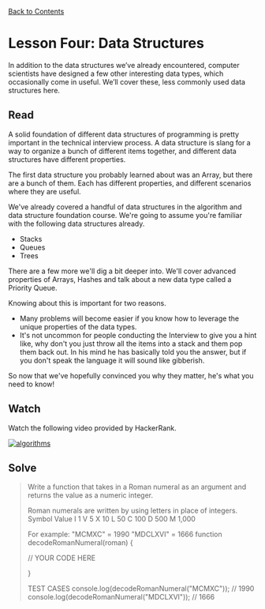 [Back to Contents](https://github.com/coding-boot-camp/cs-technical-curriculum/tree/master/async-content)

# Lesson Four: Data Structures

In addition to the data structures we’ve already encountered, computer scientists have designed a few other interesting data types, which occasionally come in useful. We’ll cover these, less commonly used data structures here.

## Read

A solid foundation of different data structures of programming is pretty important in the technical interview process. A data structure is slang for a way to organize a bunch of different items together, and different data structures have different properties.

The first data structure you probably learned about was an Array, but there are a bunch of them. Each has different properties, and different scenarios where they are useful.

We've already covered a handful of data structures in the algorithm and data structure foundation course. We're going to assume you're familiar with the following data structures already.

-   Stacks
-   Queues
-   Trees

There are a few more we'll dig a bit deeper into. We'll cover advanced properties of Arrays, Hashes and talk about a new data type called a Priority Queue.

Knowing about this is important for two reasons.

- Many problems will become easier if you know how to leverage the unique properties of the data types.
- It's not uncommon for people conducting the Interview to give you a hint like, why don't you just throw all the items into a stack and them pop them back out. In his mind he has basically told you the answer, but if you don't speak the language it will sound like gibberish.

So now that we've hopefully convinced you why they matter, he's what you need to know!

## Watch

Watch the following video provided by HackerRank.

[![algorithms](http://img.youtube.com/vi/84UYVCluClQ/0.jpg)](https://youtu.be/84UYVCluClQ  "sorting algorithms")

## Solve

 
> Write a function that takes in a Roman numeral as an argument and returns the value as a numeric integer. 
>
> Roman numerals are written by using letters in place of integers.
> Symbol    Value
> I          1
> V          5
> X          10
> L          50
> C          100
> D          500
> M          1,000
>
> For example:
> "MCMXC" = 1990
> "MDCLXVI" = 1666
> function decodeRomanNumeral(roman) {
> 
>    // YOUR CODE HERE
> 
> }
>
> TEST CASES
> console.log(decodeRomanNumeral("MCMXC")); // 1990
> console.log(decodeRomanNumeral("MDCLXVI")); // 1666
